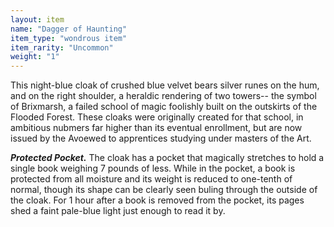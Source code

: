 ```yaml
---
layout: item
name: "Dagger of Haunting"
item_type: "wondrous item"
item_rarity: "Uncommon"
weight: "1"
---
```


This night-blue cloak of crushed blue velvet bears silver runes on the hum, and on the right shoulder, a heraldic rendering of two towers-- the symbol of Brixmarsh, a failed school of magic foolishly built on the outskirts of the Flooded Forest. These cloaks were originally created for that school, in ambitious nubmers far higher than its eventual enrollment, but are now issued by the Avoewed to apprentices studying under masters of the Art.



***Protected Pocket.*** The cloak has a pocket that magically stretches to hold a single book weighing 7 pounds of less. While in the pocket, a book is protected from all moisture and its weight is reduced to one-tenth of normal, though its shape can be clearly seen buling through the outside of the cloak. For 1 hour after a book is removed from the pocket, its pages shed a faint pale-blue light just enough to read it by.